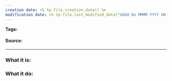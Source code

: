 ```yaml
---
creation date: <% tp.file.creation_date() %>
modification date: <% tp.file.last_modified_date("dddd Do MMMM YYYY HH:mm:ss") %>
---
```


**Tags:** 

#### Source:
[]()

--------------------------------------

### What it is:


### What it do:

